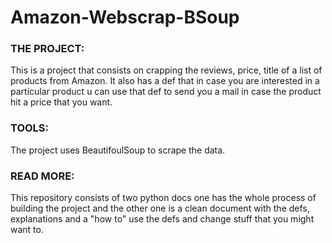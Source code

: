 # Amazon-Webscrap-BSoup

### THE PROJECT:
This is a project that consists on crapping the reviews, price, title of a list of products from Amazon.
It also has a def that in case you are interested in a particular product u can use that def to send you a mail in case the product hit a price that you want.

### TOOLS:

The project uses BeautifoulSoup to scrape the data.

### READ MORE:
This repository consists of two python docs one has the whole process of building the project and the other one is a clean document with the defs, explanations and a "how to" use the defs and change stuff that you might want to.
